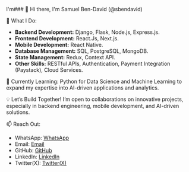 I'm### 👋 Hi there, I'm Samuel Ben-David (@sbendavid)

🚀 What I Do:

- **Backend Development:** Django, Flask, Node.js, Express.js.
- **Frontend Development:** React.Js, Next.js.
- **Mobile Development:** React Native.
- **Database Management:** SQL, PostgreSQL, MongoDB.
- **State Management:** Redux, Context API.
- **Other Skills:** RESTful APIs, Authentication, Payment Integration (Paystack), Cloud Services.

📖 Currently Learning: Python for Data Science and Machine Learning to expand my expertise into AI-driven applications and analytics.

💡 Let’s Build Together! I’m open to collaborations on innovative projects, especially in backend engineering, mobile development, and AI-driven solutions.

📫 Reach Out:

- WhatsApp: [WhatsApp](https://wa.me/2348131542720) 
- Email: [Email](mailto:samuelbendavid01@gmail.com) 
- GitHub: [GitHub](https://github.com/sbendavid) 
- LinkedIn: [LinkedIn](www.linkedin.com/in/ben-david-samuel-107a86267) 
- Twitter(X): [Twitter(X)](https://x.com/Ben209Ben?t=FMv5RgJpJ0Ywvn-N-Ed-3A&s=09)


<!---
sbendavid/sbendavid is a ✨ special ✨ repository because its `README.md` (this file) appears on your GitHub profile.
You can click the Preview link to take a look at your changes.
--->
